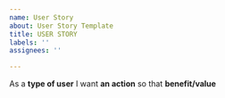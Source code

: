 ```yaml
---
name: User Story
about: User Story Template
title: USER STORY
labels: ''
assignees: ''

---
```


As a **type of user** I  want **an action** so that **benefit/value**
